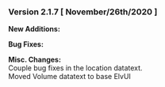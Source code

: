 ### Version 2.1.7 [ November/26th/2020 ]

**New Additions:**  

**Bug Fixes:**  

**Misc. Changes:**  
Couple bug fixes in the location datatext.  
Moved Volume datatext to base ElvUI
